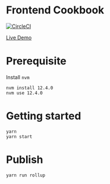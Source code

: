 # Frontend Cookbook

[![CircleCI](https://circleci.com/gh/hiiamyes/frontend-cookbook/tree/master.svg?style=svg)](https://circleci.com/gh/hiiamyes/frontend-cookbook/tree/master)

[Live Demo](https://frontend-cookbook.yeslee.me)

# Prerequisite

Install `nvm`

```
nvm install 12.4.0
nvm use 12.4.0
```

# Getting started

```
yarn
yarn start
```

# Publish

```
yarn run rollup
```
